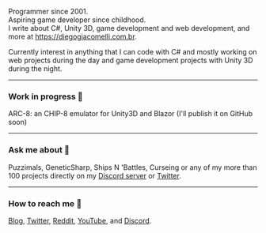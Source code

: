 Programmer since 2001.<br>
Aspiring game developer since childhood.<br>
I write about C#, Unity 3D, game development and web development, and more at https://diegogiacomelli.com.br.

Currently interest in anything that I can code with C# and mostly working on web projects during the day and game development projects with Unity 3D during the night.
<hr>

### Work in progress 🚧
ARC-8: an CHIP-8 emulator for Unity3D and Blazor (I'll publish it on GitHub soon)

<hr>

### Ask me about 🤔
Puzzimals, GeneticSharp, Ships N 'Battles, Curseing or any of my more than 100 projects directly on my [Discord server](https://discord.com/channels/748716444715319358/748716446296571906) or [Twitter](https://twitter.com/ogiacomelli).

<hr>

### How to reach me 🔎
[Blog](https://diegogiacomelli.com.br), [Twitter](https://twitter.com/ogiacomelli), [Reddit](https://www.reddit.com/user/ogiacomelli), [YouTube](https://youtube.com/user/dmgiacomelli), and [Discord](https://discord.com/channels/748716444715319358/748716446296571906).

